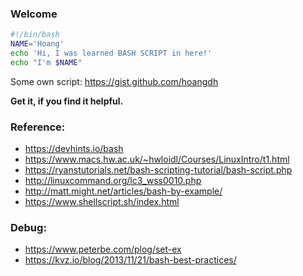 ### Welcome

```bash
#!/bin/bash
NAME='Hoang'
echo 'Hi, I was learned BASH SCRIPT in here!'
echo "I'm $NAME"
```

Some own script: https://gist.github.com/hoangdh

**Get it, if you find it helpful.**

### Reference:
- https://devhints.io/bash
- https://www.macs.hw.ac.uk/~hwloidl/Courses/LinuxIntro/t1.html
- https://ryanstutorials.net/bash-scripting-tutorial/bash-script.php
- http://linuxcommand.org/lc3_wss0010.php
- http://matt.might.net/articles/bash-by-example/
- https://www.shellscript.sh/index.html

### Debug:
- https://www.peterbe.com/plog/set-ex
- https://kvz.io/blog/2013/11/21/bash-best-practices/
